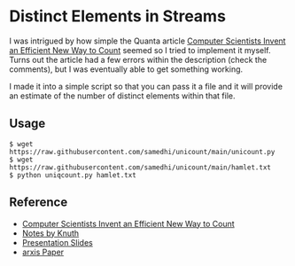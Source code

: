 # Distinct Elements in Streams

I was intrigued by how simple the Quanta article [Computer Scientists Invent an Efficient New Way to Count](https://www.quantamagazine.org/computer-scientists-invent-an-efficient-new-way-to-count-20240516/) seemed so I tried to implement it myself. Turns out the article had a few errors within the description (check the comments), but I was eventually able to get something working.

I made it into a simple script so that you can pass it a file and it will provide an estimate of the number of distinct elements within that file. 

## Usage

```
$ wget https://raw.githubusercontent.com/samedhi/unicount/main/unicount.py
$ wget https://raw.githubusercontent.com/samedhi/unicount/main/hamlet.txt
$ python uniqcount.py hamlet.txt
```

## Reference

* [Computer Scientists Invent an Efficient New Way to Count](https://www.quantamagazine.org/computer-scientists-invent-an-efficient-new-way-to-count-20240516/)
* [Notes by Knuth](https://cs.stanford.edu/~knuth/papers/cvm-note.pdf)
* [Presentation Slides](https://www.cs.toronto.edu/~meel/Slides/meel-distinct.pdf)
* [arxis Paper](https://arxiv.org/pdf/2301.10191)
